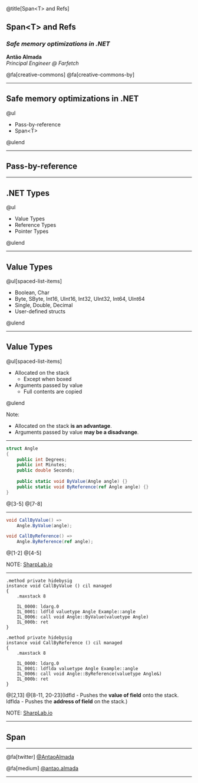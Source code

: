 @title[Span&lt;T&gt; and Refs]

## Span&lt;T&gt; and Refs 

### *Safe memory optimizations in .NET*

**Antão Almada**<br>
*Principal Engineer @ Farfetch*<br>

@fa[creative-commons] @fa[creative-commons-by]

---

## Safe memory optimizations in .NET
@ul

- Pass-by-reference
- Span&lt;T&gt;

@ulend

---

## Pass-by-reference

---

## .NET Types 
@ul

- Value Types
- Reference Types
- Pointer Types

@ulend

---

## Value Types
@ul[spaced-list-items]

- Boolean, Char
- Byte, SByte, Int16, UInt16, Int32, UInt32, Int64, UInt64 
- Single, Double, Decimal
- User-defined structs

@ulend

---

## Value Types
@ul[spaced-list-items]

- Allocated on the stack 
  + Except when boxed
- Arguments passed by value
  + Full contents are copied

@ulend

Note:

- Allocated on the stack **is an advantage**.
- Arguments passed by value **may be a disadvange**.

---

```csharp
struct Angle
{
    public int Degrees;
    public int Minutes;
    public double Seconds;
    
    public static void ByValue(Angle angle) {}
    public static void ByReference(ref Angle angle) {}
}
```

@[3-5]
@[7-8]


---

```csharp
void CallByValue() => 
	Angle.ByValue(angle);

void CallByReference() => 
	Angle.ByReference(ref angle);
```

@[1-2]
@[4-5]

NOTE:
[SharpLab.io](https://sharplab.io/#v2:C4LglgNgPgsAUAZ2AJwK4GNgAICCA7AcwgFN4BveLKrAAQGYsw9sARYg5Y4hAbkuvqNmWALJNUwbnzjVaDACYB7VACMSWAMrF0ivPN78qhubQCMANloAWLACEAngDUAhhFTEAFPiLEszwiQAlFhkAL7GgjQW1nb2AErEAGbEnHjonpyJuAG+/j7BYfDhcPCRAExYAKIAHs4AtgAO6uTG3up56gC8WHjEAO7ZPiFYbBxcCFjdAJwADAA0ouKSE93zmtq6+pNYMwB0M1ih0rIRNgDCrhAOLm6ewZ0AfFjGsm3Eu9eu7h4dxIHH1FOWAuECu8SSKWIaTukyeL2obw+4OSqXSHkyfhy/yK8CAA==)

---

```
.method private hidebysig 
instance void CallByValue () cil managed 
{
    .maxstack 8

    IL_0000: ldarg.0
    IL_0001: ldfld valuetype Angle Example::angle
    IL_0006: call void Angle::ByValue(valuetype Angle)
    IL_000b: ret
}

.method private hidebysig 
instance void CallByReference () cil managed 
{
    .maxstack 8

    IL_0000: ldarg.0
    IL_0001: ldflda valuetype Angle Example::angle
    IL_0006: call void Angle::ByReference(valuetype Angle&)
    IL_000b: ret
}

```

@[2,13]
@[8-11, 20-23](ldfld - Pushes the **value of field** onto the stack.<br/>ldflda - Pushes the **address of field** on the stack.)

NOTE:
[SharpLab.io](https://sharplab.io/#v2:C4LglgNgPgsAUAZ2AJwK4GNgAICCA7AcwgFN4BveLKrAAQGYsw9sARYg5Y4hAbkuvqNmWALJNUwbnzjVaDACYB7VACMSWAMrF0ivPN78qhubQCMANloAWLACEAngDUAhhFTEAFPiLEszwiQAlFhkAL7GgjQW1nb2AErEAGbEnHjonpyJuAG+/j7BYfDhcPCRAExYAKIAHs4AtgAO6uTG3up56gC8WHjEAO7ZPiFYbBxcCFjdAJwADAA0ouKSE93zmtq6+pNYMwB0M1ih0rIRNgDCrhAOLm6ewZ0AfFjGsm3Eu9eu7h4dxIHH1FOWAuECu8SSKWIaTukyeL2obw+4OSqXSHkyfhy/yK8CAA==)

---

## Span <T>

---

@fa[twitter] [@AntaoAlmada](https://twitter.com/AntaoAlmada) <br/>

@fa[medium] [@antao.almada](https://medium.com/@antao.almada) <br/>

---

